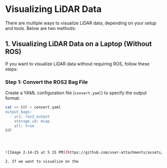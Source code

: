 # Visualizing LiDAR Data

There are multiple ways to visualize LiDAR data, depending on your setup and tools. Below are two methods:

## 1. Visualizing LiDAR Data on a Laptop (Without ROS)

If you want to visualize LiDAR data without requiring ROS, follow these steps:

### **Step 1: Convert the ROS2 Bag File**
Create a YAML configuration file (`convert.yaml`) to specify the output format:

```bash
cat << EOF > convert.yaml
output_bags:
  - uri: ros3_output
    storage_id: mcap
    all: true
EOF




![Image 2-14-25 at 5 15 PM](https://github.com/user-attachments/assets/2234df41-7978-4a13-8a70-fb9920661b46)

2. If we want to visualize on the 
